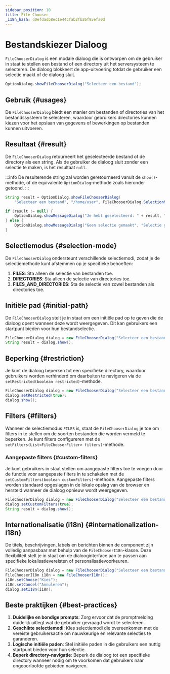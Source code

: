 ```yaml
---
sidebar_position: 10
title: File Chooser
_i18n_hash: d0efdadb8ec1e44cfab2fb26f95efa0d
---
```

# Bestandskiezer Dialoog

<DocChip chip='shadow' />
<DocChip chip='since' label='24.02' />
<JavadocLink type="foundation" location="com/webforj/component/optiondialog/FileChooserDialog" top='true'/>

`FileChooserDialog` is een modale dialoog die is ontworpen om de gebruiker in staat te stellen een bestand of een directory uit het serversysteem te selecteren. De dialoog blokkeert de app-uitvoering totdat de gebruiker een selectie maakt of de dialoog sluit.

```java
OptionDialog.showFileChooserDialog("Selecteer een bestand");
```

## Gebruik {#usages}

De `FileChooserDialog` biedt een manier om bestanden of directories van het bestandssysteem te selecteren, waardoor gebruikers directories kunnen kiezen voor het opslaan van gegevens of bewerkingen op bestanden kunnen uitvoeren.

<ComponentDemo 
path='/webforj/filechooserdialogbasic?' 
javaE='https://raw.githubusercontent.com/webforj/webforj-documentation/refs/heads/main/src/main/java/com/webforj/samples/views/optiondialog/filechooser/FileChooserDialogBasicView.java'
height = '600px'
/>

## Resultaat {#result}

De `FileChooserDialog` retourneert het geselecteerde bestand of de directory als een string. Als de gebruiker de dialoog sluit zonder een selectie te maken, is het resultaat `null`.

:::info
De resulterende string zal worden geretourneerd vanuit de `show()`-methode, of de equivalente `OptionDialog`-methode zoals hieronder getoond.
:::

```java showLineNumbers
String result = OptionDialog.showFileChooserDialog(
    "Selecteer een bestand", "/home/user", FileChooserDialog.SelectionMode.FILES);

if (result != null) {
    OptionDialog.showMessageDialog("Je hebt geselecteerd: " + result, "Selectie gemaakt");
} else {
    OptionDialog.showMessageDialog("Geen selectie gemaakt", "Selectie geannuleerd");
}
```

## Selectiemodus {#selection-mode}

De `FileChooserDialog` ondersteunt verschillende selectiemodi, zodat je de selectiemethode kunt afstemmen op je specifieke behoeften:

1. **FILES**: Sta alleen de selectie van bestanden toe.
2. **DIRECTORIES**: Sta alleen de selectie van directories toe.
3. **FILES_AND_DIRECTORIES**: Sta de selectie van zowel bestanden als directories toe.

## Initiële pad {#initial-path}

De `FileChooserDialog` stelt je in staat om een initiële pad op te geven die de dialoog opent wanneer deze wordt weergegeven. Dit kan gebruikers een startpunt bieden voor hun bestandselectie.

```java showLineNumbers
FileChooserDialog dialog = new FileChooserDialog("Selecteer een bestand", "/home/user");
String result = dialog.show();
```

## Beperking {#restriction}

Je kunt de dialoog beperken tot een specifieke directory, waardoor gebruikers worden verhinderd om daarbuiten te navigeren via de `setRestricted(boolean restricted)`-methode.

```java showLineNumbers
FileChooserDialog dialog = new FileChooserDialog("Selecteer een bestand", "/home/user");
dialog.setRestricted(true);
dialog.show();
```

## Filters {#filters}

Wanneer de selectiemodus `FILES` is, staat de `FileChooserDialog` je toe om filters in te stellen om de soorten bestanden die worden vermeld te beperken. Je kunt filters configureren met de `setFilters(List<FileChooserFilter> filters)`-methode.

<ComponentDemo 
path='/webforj/filechooserdialogfilters?' 
javaE='https://raw.githubusercontent.com/webforj/webforj-documentation/refs/heads/main/src/main/java/com/webforj/samples/views/optiondialog/filechooser/FileChooserDialogFiltersView.java'
height = '600px'
/>

### Aangepaste filters {#custom-filters}

Je kunt gebruikers in staat stellen om aangepaste filters toe te voegen door de functie voor aangepaste filters in te schakelen met de `setCustomFilters(boolean customFilters)`-methode. Aangepaste filters worden standaard opgeslagen in de lokale opslag van de browser en hersteld wanneer de dialoog opnieuw wordt weergegeven.

```java showLineNumbers
FileChooserDialog dialog = new FileChooserDialog("Selecteer een bestand", "/home/user");
dialog.setCustomFilters(true);
String result = dialog.show();
```

## Internationalisatie (i18n) {#internationalization-i18n}

De titels, beschrijvingen, labels en berichten binnen de component zijn volledig aanpasbaar met behulp van de `FileChooserI18n`-klasse. Deze flexibiliteit stelt je in staat om de dialooginterface aan te passen aan specifieke lokalisatievereisten of personalisatievoorkeuren.

```java showLineNumbers
FileChooserDialog dialog = new FileChooserDialog("Selecteer een bestand", "/Users/habof/bbx");
FileChooserI18n i18n = new FileChooserI18n();
i18n.setChoose("Kies");
i18n.setCancel("Annuleren");
dialog.setI18n(i18n);
```

## Beste praktijken {#best-practices}

1. **Duidelijke en bondige prompts**: Zorg ervoor dat de promptmelding duidelijk uitlegt wat de gebruiker gevraagd wordt te selecteren.
2. **Geschikte selectiemodi**: Kies selectiemodi die overeenkomen met de vereiste gebruikersactie om nauwkeurige en relevante selecties te garanderen.
3. **Logische initiële paden**: Stel initiële paden in die gebruikers een nuttig startpunt bieden voor hun selectie.
4. **Beperk directory-navigatie**: Beperk de dialoog tot een specifieke directory wanneer nodig om te voorkomen dat gebruikers naar ongeoorloofde gebieden navigeren.
